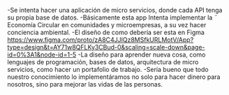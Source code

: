 -Se intenta hacer una aplicación de micro servicios, donde cada API tenga su propia base de datos.
-Básicamente esta app Intenta implementar la ¨ Economía Circular en comunidades y microempresas, a su vez hacer conciencia ambiental.
-El diseño de como debería ser esta en Figma https://www.figma.com/proto/zA8C4JJlQz8MSfkURLMotV/App?type=design&t=AY71w8QFLKy3CBud-0&scaling=scale-down&page-id=0%3A1&node-id=1-5
-La diseño para aprender nueva cosa, como lenguajes de programación, bases de datos, arquitectura de micro servicios, como hacer un portafolio de trabajo.
-Sería bueno que todo nuestro conocimiento lo implementáramos no solo para hacer dinero para nosotros, sino para mejorar las vidas de las personas.
